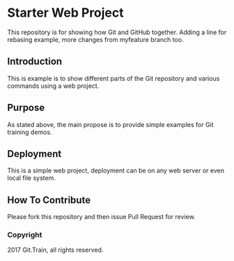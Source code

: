 # Starter Web Project

This repository is for showing how Git and GitHub together. Adding a line for rebasing example, more changes from myfeature branch too.

## Introduction

This is example is to show different parts of the Git repository and various commands using a web project.

## Purpose

As stated above, the main propose is to provide simple examples for Git training demos.

## Deployment

This is a simple web project, deployment can be on any web server or even local file system.

## How To Contribute

Please fork this repository and then issue Pull Request for review.

### Copyright

2017 Git.Train, all rights reserved.